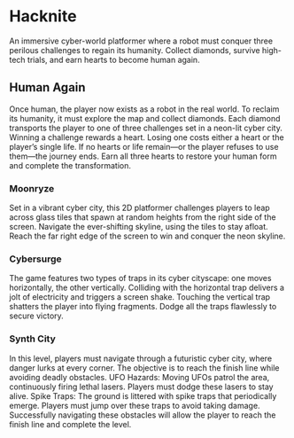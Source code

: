 # Hacknite
An immersive cyber-world platformer where a robot must conquer three perilous challenges to regain its humanity. Collect diamonds, survive high-tech trials, and earn hearts to become human again.
## Human Again
Once human, the player now exists as a robot in the real world. To reclaim its humanity, it must explore the map and collect diamonds. Each diamond transports the player to one of three challenges set in a neon-lit cyber city.
Winning a challenge rewards a heart. Losing one costs either a heart or the player’s single life. If no hearts or life remain—or the player refuses to use them—the journey ends.
Earn all three hearts to restore your human form and complete the transformation.
### Moonryze
Set in a vibrant cyber city, this 2D platformer challenges players to leap across glass tiles that spawn at random heights from the right side of the screen. Navigate the ever-shifting skyline, using the tiles to stay afloat. Reach the far right edge of the screen to win and conquer the neon skyline.
### Cybersurge
The game features two types of traps in its cyber cityscape: one moves horizontally, the other vertically. Colliding with the horizontal trap delivers a jolt of electricity and triggers a screen shake. Touching the vertical trap shatters the player into flying fragments. Dodge all the traps flawlessly to secure victory.
### Synth City 
In this level, players must navigate through a futuristic cyber city, where danger lurks at every corner. The objective is to reach the finish line while avoiding deadly obstacles.
UFO Hazards: Moving UFOs patrol the area, continuously firing lethal lasers. Players must dodge these lasers to stay alive.
Spike Traps: The ground is littered with spike traps that periodically emerge. Players must jump over these traps to avoid taking damage.
Successfully navigating these obstacles will allow the player to reach the finish line and complete the level.
